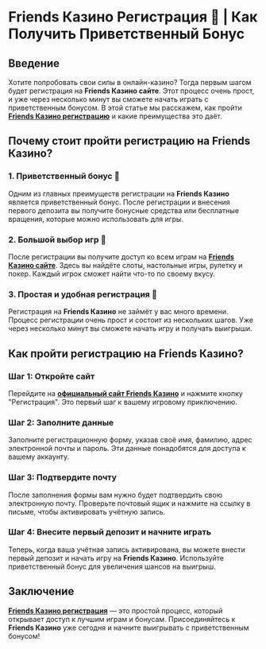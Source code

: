 # Friends Казино Регистрация 📝 | Как Получить Приветственный Бонус

## Введение

Хотите попробовать свои силы в онлайн-казино? Тогда первым шагом будет регистрация на **Friends Казино сайте**. Этот процесс очень прост, и уже через несколько минут вы сможете начать играть с приветственным бонусом. В этой статье мы расскажем, как пройти **[Friends Казино регистрацию](https://gofriends.run/linkb2)** и какие преимущества это даёт.

## Почему стоит пройти регистрацию на Friends Казино?

### 1. Приветственный бонус 🎁

Одним из главных преимуществ регистрации на **Friends Казино** является приветственный бонус. После регистрации и внесения первого депозита вы получите бонусные средства или бесплатные вращения, которые можно использовать для игры.

### 2. Большой выбор игр 🎰

После регистрации вы получите доступ ко всем играм на **[Friends Казино сайте](https://gofriends.run/linkb2)**. Здесь вы найдёте слоты, настольные игры, рулетку и покер. Каждый игрок сможет найти что-то по своему вкусу.

### 3. Простая и удобная регистрация 🔑

Регистрация на **Friends Казино** не займёт у вас много времени. Процесс регистрации очень прост и состоит из нескольких шагов. Уже через несколько минут вы сможете начать игру и получать выигрыши.

## Как пройти регистрацию на Friends Казино?

### Шаг 1: Откройте сайт

Перейдите на **[официальный сайт Friends Казино](https://gofriends.run/linkb2)** и нажмите кнопку "Регистрация". Это первый шаг к вашему игровому приключению.

### Шаг 2: Заполните данные

Заполните регистрационную форму, указав своё имя, фамилию, адрес электронной почты и пароль. Эти данные понадобятся для доступа к вашему аккаунту.

### Шаг 3: Подтвердите почту

После заполнения формы вам нужно будет подтвердить свою электронную почту. Проверьте почтовый ящик и нажмите на ссылку в письме, чтобы активировать учётную запись.

### Шаг 4: Внесите первый депозит и начните играть

Теперь, когда ваша учётная запись активирована, вы можете внести первый депозит и начать игру на **Friends Казино**. Используйте приветственный бонус для увеличения шансов на выигрыш.

## Заключение

**[Friends Казино регистрация](https://gofriends.run/linkb2)** — это простой процесс, который открывает доступ к лучшим играм и бонусам. Присоединяйтесь к **Friends Казино** уже сегодня и начните выигрывать с приветственным бонусом!
